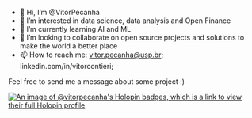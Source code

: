 - 👋 Hi, I’m @VitorPecanha
- 👀 I’m interested in data science, data analysis and Open Finance
- 🌱 I’m currently learning AI and ML
- 💞️ I’m looking to collaborate on open source projects and solutions to make the world a better place
- 📫 How to reach me: vitor.pecanha@usp.br; linkedin.com/in/vitorcontieri;

Feel free to send me a message about some project :)

[![An image of @vitorpecanha's Holopin badges, which is a link to view their full Holopin profile](https://holopin.me/vitorpecanha)](https://holopin.io/@vitorpecanha)
